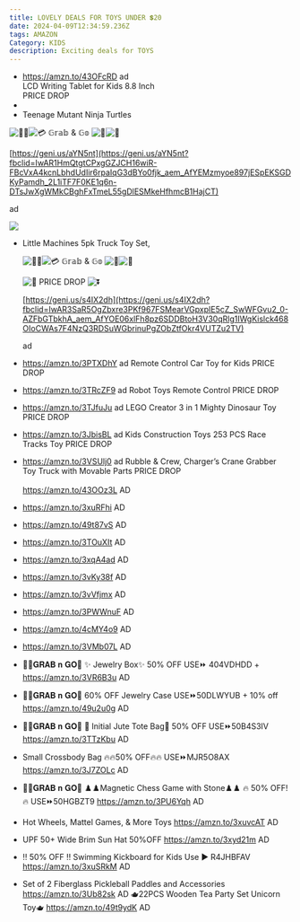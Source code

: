 ```yaml
---
title: LOVELY DEALS FOR TOYS UNDER 💲20
date: 2024-04-09T12:34:59.236Z
tags: AMAZON
Category: KIDS
description: Exciting deals for TOYS
---
```

* https://amzn.to/43OFcRD ad\
  LCD Writing Tablet for Kids 8.8 Inch\
  PRICE DROP 
*
*   Teenage Mutant Ninja Turtles

  ![🏃‍♂️](https://static.xx.fbcdn.net/images/emoji.php/v9/tab/1/16/1f3c3_200d_2642.png)![💳](https://static.xx.fbcdn.net/images/emoji.php/v9/tdd/1/16/1f4b3.png) 𝔾𝕣𝕒𝕓 & 𝔾𝕠 ![💸](https://static.xx.fbcdn.net/images/emoji.php/v9/t62/1/16/1f4b8.png)![💨](https://static.xx.fbcdn.net/images/emoji.php/v9/tc3/1/16/1f4a8.png)

  [https://geni.us/aYN5nt](https://geni.us/aYN5nt?fbclid=IwAR1HmQtgtCPxgGZJCH16wiR-FBcVxA4kcnLbhdUdIir6rpaIqG3dBYo0fjk_aem_AfYEMzmyoe897jESpEKSGDKyPamdh_2L1iTF7F0KE1q6n-DTsJwXgWMkCBghFxTmeL55gDlESMkeHfhmcB1HajCT)

  ad

   

  ![](https://m.media-amazon.com/images/I/61JphuDEqqL._AC_SL1449_.jpg)

  <!--EndFragment-->
* <!--StartFragment-->

  Little Machines 5pk Truck Toy Set,

  ![🏃‍♂️](https://static.xx.fbcdn.net/images/emoji.php/v9/tab/1/16/1f3c3_200d_2642.png)![💳](https://static.xx.fbcdn.net/images/emoji.php/v9/tdd/1/16/1f4b3.png) 𝔾𝕣𝕒𝕓 & 𝔾𝕠 ![💸](https://static.xx.fbcdn.net/images/emoji.php/v9/t62/1/16/1f4b8.png)![💨](https://static.xx.fbcdn.net/images/emoji.php/v9/tc3/1/16/1f4a8.png)

  ![🔽](https://static.xx.fbcdn.net/images/emoji.php/v9/t9e/1/16/1f53d.png) PRICE DROP ![⏬](https://static.xx.fbcdn.net/images/emoji.php/v9/t48/1/16/23ec.png)

  [https://geni.us/s4IX2dh](https://geni.us/s4IX2dh?fbclid=IwAR3SaR5OgZbxre3PKf967FSMearVGpxpIE5cZ_SwWFGvu2_0-AZFbGTbkhA_aem_AfYOE06xlFh8pz6SDDBtoH3V30qRlg1IWgKislck468OIoCWAs7F4NzQ3RDSuWGbrinuPgZObZtfOkr4VUTZu2TV)

  ad

  <!--EndFragment-->
* https://amzn.to/3PTXDhY   ad
  Remote Control Car Toy for Kids
  PRICE DROP
* https://amzn.to/3TRcZF9   ad
  Robot Toys Remote Control
  PRICE DROP
* https://amzn.to/3TJfuJu   ad
  LEGO Creator 3 in 1 Mighty Dinosaur Toy
  PRICE DROP
* https://amzn.to/3JbisBL   ad
  Kids Construction Toys 253 PCS Race Tracks Toy
  PRICE DROP
* https://amzn.to/3VSUlj0   ad
  Rubble & Crew, Charger’s Crane Grabber Toy Truck with Movable Parts
  PRICE DROP \
  \
  https://amzn.to/43OOz3L
  AD
* https://amzn.to/3xuRFhi
  AD
* https://amzn.to/49t87vS
  AD
* https://amzn.to/3TOuXIt
  AD
* https://amzn.to/3xqA4ad
  AD
* https://amzn.to/3vKy38f
  AD
* https://amzn.to/3vVfjmx
  AD
* https://amzn.to/3PWWnuF
  AD
* https://amzn.to/4cMY4o9
  AD
* https://amzn.to/3VMb07L
  AD
* 🏃‍♀️𝐆𝐑𝐀𝐁 𝐧 𝐆𝐎🏃
  ✨ Jewelry Box✨
  50% OFF
  USE⏩ 404VDHDD +  https://amzn.to/3VR6B3u
  AD
* 🏃‍♀️𝐆𝐑𝐀𝐁 𝐧 𝐆𝐎🏃
  60% OFF
   Jewelry Case
  USE⏩50DLWYUB + 10% off https://amzn.to/49u2u0g
  AD
* 🏃‍♀️𝐆𝐑𝐀𝐁 𝐧 𝐆𝐎🏃
  🌟 Initial Jute Tote Bag🌟
  50% OFF
  USE⏩50B4S3IV 
  https://amzn.to/3TTzKbu
  AD
* Small Crossbody Bag
  🔥🔥50% OFF🔥🔥
  USE⏩MJR5O8AX
  https://amzn.to/3J7ZOLc
  AD
* 🏃‍♀️𝐆𝐑𝐀𝐁 𝐧 𝐆𝐎🏃
  ♟️♟️Magnetic Chess Game with Stone♟️♟️
  🔥 50% OFF!🔥
  USE⏩50HGBZT9
  https://amzn.to/3PU6Yqh
  AD
* Hot Wheels, Mattel Games, & More Toys
  https://amzn.to/3xuvcAT
  AD
* UPF 50+ Wide Brim Sun Hat 
  50%OFF
  https://amzn.to/3xyd21m
  AD
* ‼️ 50% OFF ‼️
  Swimming Kickboard for Kids
  Use ▶️ R4JHBFAV 
  https://amzn.to/3xuSRkM
  AD
* Set of 2 Fiberglass Pickleball Paddles and Accessories
  https://amzn.to/3Ub82sk
  AD
  🫖22PCS Wooden Tea Party Set Unicorn Toy🫖
  https://amzn.to/49t9ydK
  AD